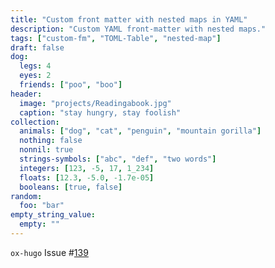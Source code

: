 ```yaml
---
title: "Custom front matter with nested maps in YAML"
description: "Custom YAML front-matter with nested maps."
tags: ["custom-fm", "TOML-Table", "nested-map"]
draft: false
dog:
  legs: 4
  eyes: 2
  friends: ["poo", "boo"]
header:
  image: "projects/Readingabook.jpg"
  caption: "stay hungry, stay foolish"
collection:
  animals: ["dog", "cat", "penguin", "mountain gorilla"]
  nothing: false
  nonnil: true
  strings-symbols: ["abc", "def", "two words"]
  integers: [123, -5, 17, 1_234]
  floats: [12.3, -5.0, -1.7e-05]
  booleans: [true, false]
random:
  foo: "bar"
empty_string_value:
  empty: ""
---
```


`ox-hugo` Issue #[139](https://github.com/kaushalmodi/ox-hugo/issues/139)
